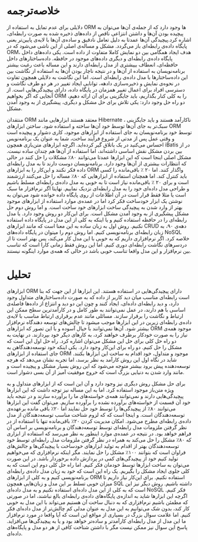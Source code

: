 <style>
p{
  align:right;
  dir:rtl;
}

h1{
  align:right;
  dir:rtl;
}
</style>

<h1> خلاصه‌ترجمه</h1>
<p>
دلایلی برای عدم تمایل به استفاده از ORM ها وجود دارد که از جمله‌‌‌‌ی آن‌ها می‌توان به پیچیده بودن آن‌ها و داشتن انتزاعی ناقص از داده‌های ذخیره شده به صورت رابطه‌ای، اشاره کرد.پیچیدگی آن‌ها عمدتا به دلیل تعامل نادقیق و ساده‌ی آن‌ها با لایه‌ی پایین‌تر یعنی پایگاه داده‌ی رابطه‌ای باز می‌گردد. مشکل و مساله‌ی اصلی از این ناشی می‌شود که در ORM، هدف ایجاد همگامی بین دو نمایش کاملا متفاوت از داده است. یکی داده‌های داخل پایگاه داده‌ی رابطه‌ای و دیگری داده‌های موجود در حافظه. داده‌ساختارهای داخل حافظه‌ای، انعطاف بییشتری از مدل رابطه‌ای دارند و این مساله باعث رغبت بیشتر برنامه‌نویسان به استفاده از آن‌ها و در نتیجه ناچار بودن آن‌ها به استفاده از نگاشت بین این داده‌ساختارها با مدل داده‌ی رابطه‌ای است. اما این نگاشت به دلایلی همچون تفاوت در نحوه‌ی نمایش و ذخیره‌سازی دادهه، توانایی ایجاد تغییر در هر دو طرف نگاشت و دسترسی افراد برای اعمال تغییر همزمان در پایگاه داده،‌ دارای پیچیدگی‌هایی است. از آنجایی که اگر بخواهیم ORM را به کلی کنار بگذاریم، باید جایگزینی برای آن ارائه دهیم، دو راه حل وجود دارد: یکی تلاش برای حل مشکل و دیگری، پیشگیری از به وجود آمدن مشکل.
</p>

<p>
منتقدان ORM معتقد هستند ابزارهایی مانند Hibernate ، ناکارآمد هستند و باید جایگزینی سبک‌‌تر به جای آن‌ها توسط خود آن‌ها ساخته و استفاده شود. ساختن ابزار‌های ORM توسط خود برنامه‌نویسان به جای استفاده از ابزارهای موجود، کاری دشوار و پیچیده است و وقتی عمل پس از مدتی از شروع فرآیند ساخت، شما به عنوان یک برنامه‌نویس احساس می‌کنید در یک باتلاق گیر کرده‌اید. اگرچه ابزارهای متن‌بازی همچون iBatis در از بین بردن مشکل نقش اساسی داشته‌اند، اما استفاده از آن‌ها هم چندان ساده نیست. مشکل اصلی اینجا است که این ابزارها عمدتا می‌توانند ۸۰٪ مشکلات را حل کنند در حالی که انتظارات بیشتری از آن‌ها وجود دارد. برنامه‌نویسان دوست دارند تا به مدل رابطه‌ای داده فکر نکنند و این‌کار را به ابزارهای ORM واگذار کنند. اما ۲۰ ٪ باقی‌مانده را کسی باید کنترل کند. اما همچنان استفاده از ابزار‌هایی که ۸۰٪ مساله را حل می‌کنند ارزشمند است و برای ۲۰ ٪ باقی‌مانده نیاز است تا به خوبی به مدل داده‌ی رابطه‌ای مسلط باشیم و طراحی مدل داده‌ای خود را به مدل رابطه‌ای نزدیک نماییم. نهایتا اگر نرم‌افزار ما سبک است یا مثلا فقط قرار است در آن اطلاعات از روی پایگاه داده خوانده شود می‌توان به نوشتن یک ابزار خودساخت فکر کرد اما در عمده‌ی موارد استفاده از ابزارهای موجود بهتر از وارد شدن به پیچیدگی ساخت ابزار‌های خود ساخت است. و اما روش دوم حل مشکل پیشگیری از به وجود آمدن مشکل است. برای این‌کار دو روش وجود دارد. یا مدل رابطه‌ای را در حافظه‌ استفاده کنیم و یا اینکه به کلی از این مدل در پایگاه داده استفاده نکنیم. روش اول به زبان ساده به این معنا‌ است که مانند ابزار‌های CRUD دهه‌ی ۹۰، به زبان رابطه‌ای برنامه‌نویسی کنیم. اما روش دوم را میتوان در پایگاه داده‌های NoSQL خلاصه کرد. اگر نرم‌افزاری داریم که به خوبی با این مدل کار می‌کند، پس بهتر است تا از دردسرهای نگاشت رابطه‌ای دوری کنیم. اما این روش فقط زمانی کارا است که تناسب بین نرم‌افزار و این مدل واقعا تناسب خوبی باشد در حالی که همه‌ی موارد اینگونه نیستند.
</p>

<h1>
تحلیل
</h1>
<p>
ابزارهای ORM دارای پیچیدگی‌هایی در استفاده هستند. این ابزارها از این جهت که بنا است رابطه‌ای مناسب میان دید کاربر از داده که به صورت داده‌ساختارهای متداول وجود دارد، و دید رابطه‌ای داده‌ای، ایجاد کنند و چون این دو دید و انتزاع از داده‌ها فاصله‌ی اساسی با هم دارند، در عمل نمی‌توانند به طور کامل و در کارآمدترین سطح ممکن این ارتباط و نگاشت را برقرار سازند. مسائلی مانند عدم برقراری ارتباط مناسب با لایه‌ی داده‌ی رابطه‌ای زیرین در این ابزارها موجب میشود تا چالش‌های توسعه دهندگاه نرم‌افزار بیشتر شود. آن‌ها نمی‌توانند با خیال آسوده و با این تصور که ابزار‌های ORM موجود همه‌‌ی نیاز را به صورت خودکار برطرف خواهند کرد، به کارهای دیگر خود بپردازند. در نهایت به دو راه حل کلی برای حل این مشکل می‌توان اشاره کرد. راه حل اول این است که مشکل را حل کنیم. دو راه برای این‌کار وجود دارد. یکی اینکه خود توسعه‌دهندگاهن به جای استفاده از ابزارهای ORM موجود و متداول، خود اقدام به ساخت این ابزارها بکنند. شاید در نگاه اول این روش کارآمد به نظر برسد، اما تجربه نشان می‌دهد که هرچه توسعه‌‌دهنده پیش برود بیشتر متوجه می‌شود که این روش بسیار مشکل و پیچیده است و مانند وارد شدن به دنیایی بزرگ است که خروج موفقیت آمیز از آن بسی دشوار است.
</p>

<p>
برای حل مشکل روش دیگری نیز وجود دارد و آن این است که از ابزار‌های متداول و به ويژه متن‌باز موجود استفاده کرد. اما به این مساله نیز توجه داشت که این ابزارها پیچیدگی‌هایی دارند و نمی‌توانند همه‌ی خواسته‌های ما را بر‌آورده سازند و در نتیجه باید خود آن قسمت از خواسته‌های برآورده نشده را برآورده سازیم. ‌می‌توان گفت این ابزارها می‌توانند ۸۰٪ از پیچیدگی‌ها را توسط خود حل نمایند اما ۲۰٪ باقی مانده برعهده‌ی توسعه‌دهندگان است. و اینجا‌ است که که لزوم شناخت مناسب توسعه‌دهندگان از مدل داده‌ی رابطه‌ای مطرح می‌شود. امکان مدیریت کردن ۲۰٪ باقی‌مانده تنها با استفاده از در نظر گرفتن ملزومات مدل رابطه‌ای توسط توسعه‌دهندگان و برنامه‌نویسی بر اساس آن فراهم خواهد بود. در نتیجه در عمده‌ی موارد اینطور به نظر می‌رسد که استفاده از ابزاری که ۸۰٪ مشکل را حل می‌کند به همراه در نظر گرفتن ملزومات مدل رابطه‌ای توسط خود توسعه‌دهندگان بهتر از اقدام به تولید ابزارهای خودساخت با پیچیدگی‌ها و جالش‌های فراوان است که بتوانند ۱۰۰٪ مشکل را حل نمایند. مگر اینکه نرم‌افزاری که می‌خواهیم تولید کنیم خود از پیچیدگی‌های کمی در پردازش داده برخوردار باشد. در این صورت می‌توان به ساخت ابزارها توسط خودمان فکر کنیم. اما راه حل کلی دوم این است که به کلی جلوی ایجاد مشکل را بگیریم. یک راه این است که خود به زبان مدل داده‌ی رابطه‌ای برنامه‌نویسی کنیم و به کلی از ابزارهای ORM استفاده نکنیم. برای این‌کار نیاز داریم تا میزان خوبی تسلط بر این مدل و زبان‌هایی همچون SQL داشته باشیم. روش دیگر نیز این است که به کلی از این مدل داده‌ای استفاده نکنیم و به مدل داده‌ای NoSQL فکر کنیم.  اگرچه این ابزارها شاید به اندازه‌ی پایگاه‌های داده‌ی رابطه‌ای بالغ نباشند،‌ اما در صورتی که مطمئن باشیم نرم‌افزاری که به دنبال ساخت آن هستیم می‌تواند با این مدل به خوبی کار کند، بدون شک می‌توانیم به این مدل به عنوان مدلی کم چالش‌تر از مدل داده‌ای فکر کنیم. اما علامت سوال بزرگ در بسیاری از مواقع این است که آیا واقعا در مورد نرم‌افزار ما این مدل از مدل رابطه‌ای کارآمدتر و ساده‌تر خواهد بود و یا به پیچیدگی‌ها می‌افزاید. پاسخ این سوال نیز ممکن نیست مگر با داشتن شناخت کافی از هر دو مدل و پایگاه‌های داده‌ای.
</p>
